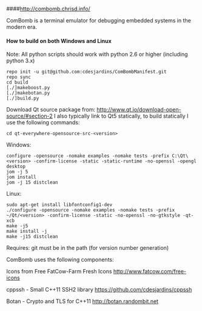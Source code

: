 ####http://combomb.chrisd.info/

ComBomb is a terminal emulator for debugging embedded systems in the modern era.

#### How to build on both Windows and Linux

Note: All python scripts should work with python 2.6 or higher (including python 3.x)
```
repo init -u git@github.com:cdesjardins/ComBombManifest.git
repo sync
cd build
[./]makeboost.py
[./]makebotan.py
[./]build.py
```

Download Qt source package from: http://www.qt.io/download-open-source/#section-2
I also typically link to Qt5 statically, to build statically I use the following commands:

```
cd qt-everywhere-opensource-src-<version>
```

Windows:
```
configure -opensource -nomake examples -nomake tests -prefix C:\Qt\<version> -confirm-license -static -static-runtime -no-openssl -opengl desktop
jom -j 5
jom install
jom -j 15 distclean
```

Linux:
```
sudo apt-get install libfontconfig1-dev
./configure -opensource -nomake examples -nomake tests -prefix ~/Qt/<version> -confirm-license -static -no-openssl -no-gtkstyle -qt-xcb
make -j5
make install -j
make -j15 distclean
```

Requires:
git must be in the path (for version number generation)

ComBomb uses the following components:

Icons from Free FatCow-Farm Fresh Icons
http://www.fatcow.com/free-icons

cppssh - Small C++11 SSH2 library
https://github.com/cdesjardins/cppssh

Botan - Crypto and TLS for C++11 http://botan.randombit.net
